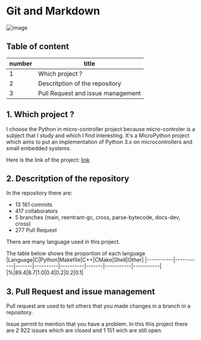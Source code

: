 # Git and Markdown

![image](https://raw.githubusercontent.com/micropython/micropython/master/logo/upython-with-micro.jpg)

## Table of content
|number|title|
|---|---------------------|
|1|Which project ?|
|2|Descritption of the repository|
|3|Pull Request and issue management|
## 1. Which project ? 
I choose the Python in micro-controller project because micro-controler is a subject that I study and which I find interesting. It's a MicroPython project which aims to put an implementation of Python 3.x on microcontrollers and small embedded systems.

Here is the link of the project: [link](https://github.com/micropython/micropython)
## 2. Descritption of the repository
In the repository there are:
- 13 161 commits 
- 417 collaborators
- 5 branches (main, reentrant-gc, cross, parse-bytecode, docs-dev, cross)
- 277 Pull Request

There are many language used in this project. 

The table below shows the proportion of each language
|Language|C|Python|Makefile|C++|CMake|Shell|Other|
|-----------|-----------|-------|----------|----------|-------|-----------|-----------|
|%|89.4|8.7|1.0|0.4|0.2|0.2|0.1|

## 3. Pull Request and issue management
Pull request are used to tell others that you made changes in a branch in a repository.

Issue permit to mention that you have a problem.
In this this project there are 2 922 issues which are closed and 1 151 wich are still open.
